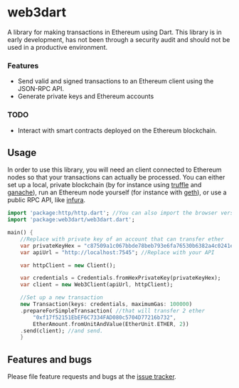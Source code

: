 # web3dart

A library for making transactions in Ethereum using Dart. This library
is in early development, has not been through a security audit and
should not be used in a productive environment.

### Features
- Send valid and signed transactions to an Ethereum client using the
  JSON-RPC API.
- Generate private keys and Ethereum accounts
### TODO
- Interact with smart contracts deployed on the Ethereum blockchain.

## Usage

In order to use this library, you will need an client connected to
Ethereum nodes so that your transactions can actually be processed. You
can either set up a local, private blockchain (by for instance using
[truffle](http://truffleframework.com/) and
[ganache](http://truffleframework.com/ganache/)), run an Ethereum node
yourself (for instance with [geth](https://github.com/ethereum/go-ethereum/wiki/geth)),
or use a public RPC API, like [infura](https://infura.io/).

```dart
import 'package:http/http.dart'; //You can also import the browser version
import 'package:web3dart/web3dart.dart';

main() {
    //Replace with private key of an account that can transfer ether
    var privateKeyHex = "c87509a1c067bbde78beb793e6fa76530b6382a4c0241e5e4a9ec0a0f44dc0d3";
    var apiUrl = "http://localhost:7545"; //Replace with your API

    var httpClient = new Client();

    var credentials = Credentials.fromHexPrivateKey(privateKeyHex);
    var client = new Web3Client(apiUrl, httpClient);

    //Set up a new transaction
    new Transaction(keys: credentials, maximumGas: 100000)
    .prepareForSimpleTransaction( //that will transfer 2 ether
        "0xf17f52151EbEF6C7334FAD080c5704D77216b732",
        EtherAmount.fromUnitAndValue(EtherUnit.ETHER, 2))
    .send(client); //and send.
    }
```
## Features and bugs

Please file feature requests and bugs at the [issue tracker][tracker].

[tracker]: https://github.com/simolus3/web3dart/issues/new
